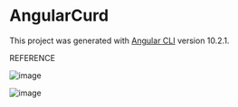 # AngularCurd

This project was generated with [Angular CLI](https://github.com/angular/angular-cli) version 10.2.1.


REFERENCE

![image](https://user-images.githubusercontent.com/67626515/147489349-a4fa8711-a76b-4eef-86c7-357186f34064.png)

![image](https://user-images.githubusercontent.com/67626515/147489459-ef070c47-b1a1-408b-be5a-fffbe8b7f101.png)

